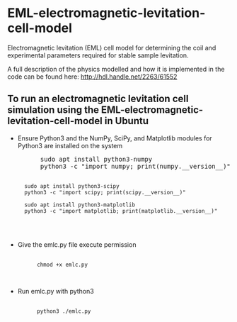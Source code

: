 # EML-electromagnetic-levitation-cell-model
Electromagnetic levitation (EML) cell model for determining the coil and experimental parameters required for stable sample levitation.

A full description of the physics modelled and how it is implemented in the code can be found here: http://hdl.handle.net/2263/61552

## To run an electromagnetic levitation cell simulation using the EML-electromagnetic-levitation-cell-model in Ubuntu

<ul>
  <li>Ensure Python3 and the NumPy, SciPy, and Matplotlib modules for Python3 are installed on the system  </li>
  <pre>
      sudo apt install python3-numpy
      python3 -c "import numpy; print(numpy.__version__)"
     
      sudo apt install python3-scipy
      python3 -c "import scipy; print(scipy.__version__)"
      
      sudo apt install python3-matplotlib
      python3 -c "import matplotlib; print(matplotlib.__version__)"
  </pre>
  <li>Give the emlc.py file execute permission </li>
  <pre>
    <code class="language-shell">
      chmod +x emlc.py
    </code>
  </pre>
  <li>Run emlc.py with python3 </li>
  <pre>
    <code class="language-shell">
      python3 ./emlc.py
    </code>
  </pre>
</ul>

